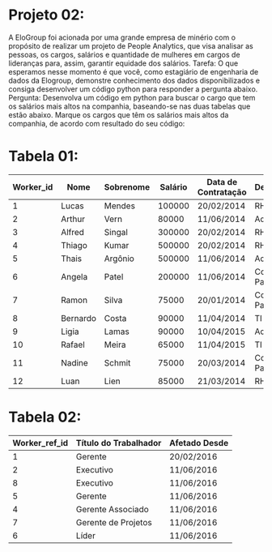 # Projeto 02:
A EloGroup foi acionada por uma grande empresa de minério com o propósito de realizar um projeto de People Analytics, que visa analisar as pessoas, os cargos, salários e quantidade de mulheres em cargos de lideranças para, assim, garantir equidade dos salários.   Tarefa: O que esperamos nesse momento é que você, como estagiário de engenharia de dados da Elogroup, demonstre conhecimento dos dados disponibilizados e consiga desenvolver um código python para responder a pergunta abaixo.   Pergunta: Desenvolva um código em python para buscar o cargo que tem os salários mais altos na companhia, baseando-se nas duas tabelas que estão abaixo. Marque os cargos que têm os salários mais altos da companhia, de acordo com resultado do seu código:

# Tabela 01:
| Worker_id | Nome    | Sobrenome | Salário | Data de Contratação | Departamento     |
|-----------|---------|-----------|---------|----------------------|------------------|
| 1         | Lucas   | Mendes    | 100000  | 20/02/2014           | RH               |
| 2         | Arthur  | Vern      | 80000   | 11/06/2014           | Administrador    |
| 3         | Alfred  | Singal    | 300000  | 20/02/2014           | RH               |
| 4         | Thiago  | Kumar     | 500000  | 20/02/2014           | RH               |
| 5         | Thais   | Argônio   | 500000  | 11/06/2014           | Administrador    |
| 6         | Angela  | Patel     | 200000  | 11/06/2014           | Contas a Pagar   |
| 7         | Ramon   | Silva     | 75000   | 20/01/2014           | Contas a Pagar   |
| 8         | Bernardo| Costa     | 90000   | 11/04/2014           | TI               |
| 9         | Ligia   | Lamas     | 90000   | 10/04/2015           | Administrador    |
| 10        | Rafael  | Meira     | 65000   | 11/04/2015           | TI               |
| 11        | Nadine  | Schmit    | 75000   | 20/03/2014           | Contas a Pagar   |
| 12        | Luan    | Lien      | 85000   | 21/03/2014           | RH               |

# Tabela 02:
| Worker_ref_id | Título do Trabalhador    | Afetado Desde |
|---------------|--------------------------|---------------|
| 1             | Gerente                  | 20/02/2016    |
| 2             | Executivo                | 11/06/2016    |
| 8             | Executivo                | 11/06/2016    |
| 5             | Gerente                  | 11/06/2016    |
| 4             | Gerente Associado        | 11/06/2016    |
| 7             | Gerente de Projetos      | 11/06/2016    |
| 6             | Líder                    | 11/06/2016    |
